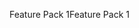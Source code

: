 <span data-ttu-id="b0c7d-101">Feature Pack 1</span><span class="sxs-lookup"><span data-stu-id="b0c7d-101">Feature Pack 1</span></span>